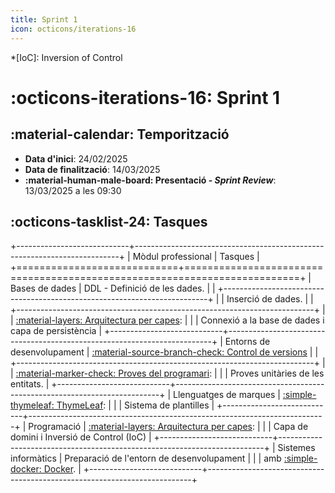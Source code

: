 ```yaml
---
title: Sprint 1
icon: octicons/iterations-16
---
```

*[IoC]: Inversion of Control

# :octicons-iterations-16: Sprint 1
## :material-calendar: Temporització
- __Data d'inici__: 24/02/2025
- __Data de finalització__: 14/03/2025
- __:material-human-male-board: Presentació - _Sprint Review___: 13/03/2025 a les 09:30

## :octicons-tasklist-24: Tasques
+----------------------------+--------------------------------------------------------------------------+
| Mòdul professional         | Tasques                                                                  |
+============================+==========================================================================+
| Bases de dades             | DDL - Definició de les dades.                                            |
|                            +--------------------------------------------------------------------------+
|                            | Inserció de dades.                                                       |
|                            +--------------------------------------------------------------------------+
|                            | [:material-layers: Arquitectura per capes][arquitectura]:                |
|                            | Connexió a la base de dades i capa de persistència                                                     |
+----------------------------+--------------------------------------------------------------------------+
| Entorns de desenvolupament | [:material-source-branch-check: Control de versions][control-versions]   |
|                            +--------------------------------------------------------------------------+
|                            | [:material-marker-check: Proves del programari][proves]:                 |
|                            | Proves unitàries de les entitats.                                        |
+----------------------------+--------------------------------------------------------------------------+
| Llenguatges de marques     | [:simple-thymeleaf: ThymeLeaf][thymeleaf]:                               |
|                            | Sistema de plantilles                                                    |
+----------------------------+--------------------------------------------------------------------------+
| Programació                | [:material-layers: Arquitectura per capes][arquitectura]:                |
|                            | Capa de domini i Inversió de Control (IoC)                               |
+----------------------------+--------------------------------------------------------------------------+
| Sistemes informàtics       | Preparació de l'entorn de desenvolupament                                |
|                            | amb [:simple-docker: Docker][docker].                                    |
+----------------------------+--------------------------------------------------------------------------+

[arquitectura]: ../implementacio/arquitectura.md
[control-versions]: ../gestio/control_versions.md
[docker]: https://www.docker.com/
[proves]: ../implementacio/proves.md
[thymeleaf]: https://www.thymeleaf.org/
